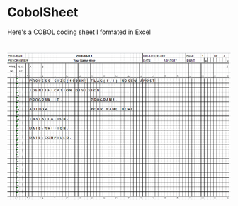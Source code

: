 # CobolSheet
Here's a COBOL coding sheet I formated in Excel

<h1 align="center">
  <img src="Images/main_form.png" alt="MyApp" />
</h1>
